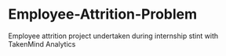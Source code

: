 # Employee-Attrition-Problem
Employee attrition project undertaken during internship stint with TakenMind Analytics
